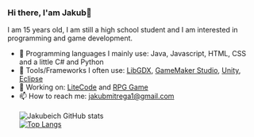 ### Hi there, I'am Jakub👋

I am 15 years old, I am still a high school student and I am interested in programming and game development.

- 🔨 Programming languages I mainly use: Java, Javascript, HTML, CSS and a little C# and Python
- 🔧 Tools/Frameworks I often use: [LibGDX](https://libgdx.com/), [GameMaker Studio](https://www.yoyogames.com/en/gamemaker), [Unity](https://unity.com/), [Eclipse](https://www.eclipse.org/)
- 🔭 Working on: [LiteCode](http://litecode.net/) and [RPG Game](https://github.com/Jakubeich/RPG-Game)
- 📫 How to reach me: jakubmitrega1@gmail.com\
\
![Jakubeich GitHub stats](https://github-readme-stats.vercel.app/api?username=Jakubeich&include_all_commits=true)
\
[![Top Langs](https://github-readme-stats.vercel.app/api/top-langs/?username=Jakubeich&layout=compact)](https://github.com/Jakubeich/github-readme-stats)
